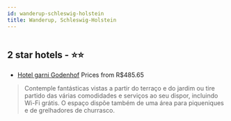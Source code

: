 ```yaml
---
id: wanderup-schleswig-holstein
title: Wanderup, Schleswig-Holstein
---
```


<center><img src="https://i.travelapi.com/hotels/7000000/6660000/6659100/6659005/6f45e913_z.jpg" alt="" /></center>


##  2 star hotels - ⭐️⭐️

-    [Hotel garni Godenhof](https://www.hurb.com/br/aud/https://www.hurb.com/br/hotels/wanderup/hotel-garni-godenhof-HT-UP5Y?cmp=18055) Prices from R$485.65
   > Contemple fantásticas vistas a partir do terraço e do jardim ou tire partido das várias comodidades e serviços ao seu dispor, incluindo Wi-Fi grátis. O espaço dispõe também de uma área para piqueniques e de grelhadores de churrasco.
